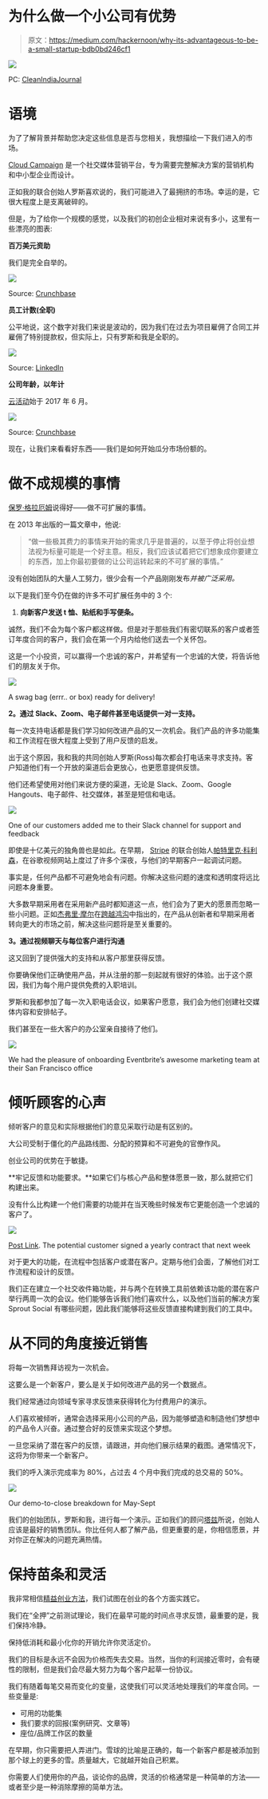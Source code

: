# 为什么做一个小公司有优势

> 原文：<https://medium.com/hackernoon/why-its-advantageous-to-be-a-small-startup-bdb0bd246cf1>

![](img/267f2851e5484e2dc1ea4b3ef634473e.png)

PC: [CleanIndiaJournal](http://www.cleanindiajournal.com/wp-content/uploads/2015/07/Big-Vs-Small.jpg)

# 语境

为了了解背景并帮助您决定这些信息是否与您相关，我想描绘一下我们进入的市场。

[Cloud Campaign](https://cloudcampaign.io) 是一个社交媒体营销平台，专为需要完整解决方案的营销机构和中小型企业而设计。

正如我的联合创始人罗斯喜欢说的，我们可能进入了最拥挤的市场。幸运的是，它很大程度上是支离破碎的。

但是，为了给你一个规模的感觉，以及我们的初创企业相对来说有多小，这里有一些漂亮的图表:

**百万美元资助**

我们是完全自举的。

![](img/3bce743b607f392d1f4e6b80a36d6ef6.png)

Source: [Crunchbase](https://www.crunchbase.com/)

**员工计数(全职)**

公平地说，这个数字对我们来说是波动的，因为我们在过去为项目雇佣了合同工并雇佣了特别提款权，但实际上，只有罗斯和我是全职的。

![](img/0e09aad492af18be20e30c47fbade89f.png)

Source: [LinkedIn](https://www.linkedin.com/)

**公司年龄，以年计**

[云活动](https://cloudcampaign.io)始于 2017 年 6 月。

![](img/130d542d7d3331a60856aed1898c4be6.png)

Source: [Crunchbase](https://crunchbase.com)

现在，让我们来看看好东西——我们是如何开始瓜分市场份额的。

# **做不成规模的事情**

[保罗·格拉厄姆](https://twitter.com/paulg)说得好——做不可扩展的事情。

在 2013 年出版的一篇文章中，他说:

> “做一些极其费力的事情来开始的需求几乎是普遍的，以至于停止将创业想法视为标量可能是一个好主意。相反，我们应该试着把它们想象成你要建立的东西，加上你最初要做的让公司运转起来的不可扩展的事情。”

没有创始团队的大量人工努力，很少会有一个产品刚刚发布*并被广泛采用。*

以下是我们至今仍在做的许多不可扩展任务中的 3 个:

1.  **向新客户发送 t 恤、贴纸和手写便条。**

诚然，我们不会为每个客户都这样做。但是对于那些我们有密切联系的客户或者签订年度合同的客户，我们会在第一个月内给他们送去一个关怀包。

这是一个小投资，可以赢得一个忠诚的客户，并希望有一个忠诚的大使，将告诉他们的朋友关于你。

![](img/a307974301fb5a1655a2016e87f8a33d.png)

A swag bag (errr.. or box) ready for delivery!

**2。通过 Slack、Zoom、电子邮件甚至电话提供一对一支持。**

每一次支持电话都是我们学习如何改进产品的又一次机会。我们产品的许多功能集和工作流程在很大程度上受到了用户反馈的启发。

出于这个原因，我和我的共同创始人罗斯(Ross)每次都会打电话来寻求支持。客户知道他们有一个开放的渠道后会更放心，也更愿意提供反馈。

他们还希望使用对他们来说方便的渠道，无论是 Slack、Zoom、Google Hangouts、电子邮件、社交媒体，甚至是短信和电话。

![](img/b44c5ea6fdb9c937407f6a6ce2b3d7c0.png)

One of our customers added me to their Slack channel for support and feedback

即使是十亿美元的独角兽也是如此。在早期， [Stripe](http://stripe.com/) 的联合创始人[帕特里克·科利森](https://twitter.com/patrickc)，在谷歌视频网站上度过了许多个深夜，与他们的早期客户一起调试问题。

事实是，任何产品都不可避免地会有问题。你解决这些问题的速度和透明度将远比问题本身重要。

大多数早期采用者在采用新产品时都知道这一点，他们会为了更大的愿景而忽略一些小问题。正如[杰弗里·摩尔](http://www.geoffreyamoore.com/)在[跨越鸿沟](https://en.wikipedia.org/wiki/Crossing_the_Chasm)中指出的，在产品从创新者和早期采用者转向更大的市场之前，解决这些问题将是至关重要的。

**3。通过视频聊天与每位客户进行沟通**

这又回到了提供强大的支持和从客户那里获得反馈。

你要确保他们正确使用产品，并从注册的那一刻起就有很好的体验。出于这个原因，我们为每个用户提供免费的入职培训。

罗斯和我都参加了每一次入职电话会议，如果客户愿意，我们会为他们创建社交媒体内容和安排帖子。

我们甚至在一些大客户的办公室亲自接待了他们。

![](img/a92ca278ce79c314bc3ea2326623fb96.png)

We had the pleasure of onboarding Eventbrite’s awesome marketing team at their San Francisco office

# **倾听顾客的心声**

倾听客户的意见和实际根据他们的意见采取行动是有区别的。

大公司受制于僵化的产品路线图、分配的预算和不可避免的官僚作风。

创业公司的优势在于敏捷。

**牢记反馈和功能要求。**如果它们与核心产品和整体愿景一致，那么就把它们构建出来。

没有什么比构建一个他们需要的功能并在当天晚些时候发布它更能创造一个忠诚的客户了。

![](img/4492666c2e35379f48f94dca85c73a02.png)

[Post Link](https://www.linkedin.com/feed/update/urn:li:activity:6377329885018361856). The potential customer signed a yearly contract that next week

对于更大的功能，在流程中包括客户或潜在客户。定期与他们会面，了解他们对工作流程和设计的反馈。

我们正在建立一个社交收件箱功能，并与两个在转换工具前依赖该功能的潜在客户举行两周一次的会议。他们能够告诉我们他们喜欢什么，以及他们当前的解决方案 Sprout Social 有哪些问题，因此我们能够将这些反馈直接构建到我们的工具中。

# **从不同的角度接近销售**

将每一次销售拜访视为一次机会。

这要么是一个新客户，要么是关于如何改进产品的另一个数据点。

我们经常通过向领域专家寻求反馈来获得转化为付费用户的演示。

人们喜欢被倾听，通常会选择采用小公司的产品，因为能够塑造和制造他们梦想中的产品令人兴奋。通过整合好的反馈来实现这个梦想。

一旦您采纳了潜在客户的反馈，请跟进，并向他们展示结果的截图。通常情况下，这将为你带来一个新客户。

我们的呼入演示完成率为 80%，占过去 4 个月中我们完成的总交易的 50%。

![](img/8ecb7367e62ebe71da210de89f98328b.png)

Our demo-to-close breakdown for May-Sept

我们的创始团队，罗斯和我，进行每一个演示。正如我们的顾问[塔兹](https://twitter.com/TazPatel)所说，创始人应该是最好的销售团队。你比任何人都了解产品，但更重要的是，你相信愿景，并对你正在解决的问题充满热情。

# **保持苗条和灵活**

我非常相信[精益创业方法](http://theleanstartup.com/principles)，我们试图在创业的各个方面实践它。

我们在“全押”之前测试理论，我们在最早可能的时间点寻求反馈，最重要的是，我们保持冷静。

保持低消耗和最小化你的开销允许你灵活定价。

我们的目标是永远不会因为价格而失去交易。当然，当你的利润接近零时，会有硬性的限制，但是我们会尽最大努力为每个客户起草一份协议。

我们有随着每笔交易而变化的变量，这使我们可以灵活地处理我们的年度合同。一些变量是:

*   可用的功能集
*   我们要求的回报(案例研究、文章等)
*   座位/品牌工作区的数量

在早期，你只需要把人弄进门。雪球的比喻是正确的，每一个新客户都是被添加到那个球上的更多的雪。质量越大，它就越开始自己积累。

你需要人们使用你的产品，谈论你的品牌，灵活的价格通常是一种简单的方法——或者至少是一种消除摩擦的简单方法。